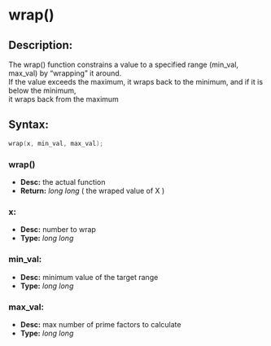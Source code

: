 # wrap()

## Description:
The wrap() function constrains a value to a specified range (min_val, max_val) by “wrapping” it around.<br>
If the value exceeds the maximum, it wraps back to the minimum, and if it is below the minimum,<br>
it wraps back from the maximum

## Syntax:
```c
wrap(x, min_val, max_val);
```
### wrap()
- **Desc:** the actual function
- **Return:** *long long* ( the wraped value of X )

### x: 
- **Desc:** number to wrap
- **Type:** *long long*

### min_val: 
- **Desc:** minimum value of the target range
- **Type:** *long long*

### max_val: 
- **Desc:** max number of prime factors to calculate
- **Type:** *long long*
